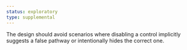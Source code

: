 ```yaml
---
status: exploratory
type: supplemental
---
```


The design should avoid scenarios where disabling a control implicitly suggests a false pathway or intentionally hides the correct one. 
